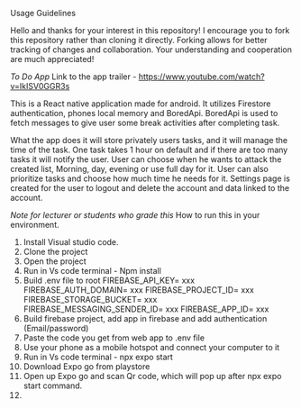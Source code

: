 Usage Guidelines

Hello and thanks for your interest in this repository! I encourage you to fork this repository rather than cloning it directly. Forking allows for better tracking of changes and collaboration. Your understanding and cooperation are much appreciated!

*To Do App*
Link to the app trailer - https://www.youtube.com/watch?v=IkISV0GGR3s

This is a React native application made for android.
It utilizes Firestore authentication, phones local memory and BoredApi. 
BoredApi is used to fetch messages to give user some break activities after completing task.

What the app does it will store privately users tasks, and it will manage the time of the task. One task takes 1 hour on default and if there are too many tasks it will notify the user. 
User can choose when he wants to attack the created list, Morning, day, evening or use full day for it. User can also prioritize tasks and choose how much time he needs for it.
Settings page is created for the user to logout and delete the account and data linked to the account.

*Note for lecturer or students who grade this*
How to run this in your environment.

1. Install Visual studio code.
2. Clone the project
3. Open the project
4. Run in Vs code terminal - Npm install
5. Build .env file to root 
   FIREBASE_API_KEY= xxx
   FIREBASE_AUTH_DOMAIN= xxx
   FIREBASE_PROJECT_ID= xxx
   FIREBASE_STORAGE_BUCKET= xxx
   FIREBASE_MESSAGING_SENDER_ID= xxx
   FIREBASE_APP_ID= xxx
7. Build firebase project, add <web> app in firebase and add authentication (Email/password)
8. Paste the code you get from web app to .env file
9. Use your phone as a mobile hotspot and connect your computer to it
10. Run in Vs code terminal - npx expo start
11. Download Expo go from playstore
12. Open up Expo go and scan Qr code, which will pop up after npx expo start command.
13. 
